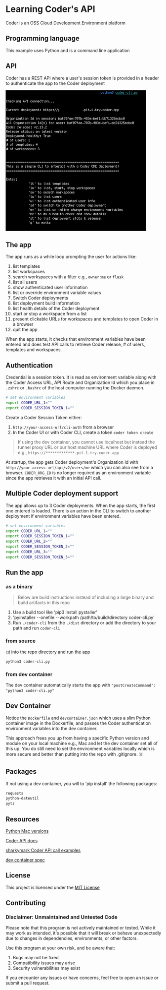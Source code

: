 # Learning Coder's API

Coder is an OSS Cloud Development Environment platform

## Programming language

This example uses Python and is a command line application

## API

Coder has a REST API where a user's session token is provided in a header to authenticate the app to the Coder deployment 

![Main menu screenshot](./docs/images/coder-hw.png)

## The app 

The app runs as a while loop prompting the user for actions like:
1. list templates
1. list workspaces
1. search workspaces with a filter e.g., `owner:me` or `flask`
1. list all users
1. show authenticated user information
1. list or override environment variable values
1. Switch Coder deployments
1. list deployment build information
1. list health details of the Coder deployment
1. start or stop a workspace from a list
1. present clickable URLs for workspaces and templates to open Coder in a browser
1. quit the app

When the app starts, it checks that environment variables have been entered and does test API calls to retrieve Coder release, # of users, templates and workspaces.

## Authentication

Credential is a session token. It is read as environment variable along with the Coder Access URL, API Route and Organization Id which you place in `.zshrc` or `.bashrc` of the host computer running the Docker daemon.

```sh
# set environment variables
export CODER_URL_1=""
export CODER_SESSION_TOKEN_1=""
```

Create a Coder Session Token either:

1. `http://your-access-url/cli-auth` from a browser
1. In the Coder UI or with Coder CLI, create a token `coder token create`

> If using the dev container, you cannot use localhost but instead the tunnel proxy URL or our host machine URL
> where Coder is deployed e.g., `https://*************.pit-1.try.coder.app`

At startup, the app gets Coder deployment's Organization Id with `http://your-access-url/api/v2/users/me` which you can also see from a browser.  `CODER_ORG_ID` is no longer required as an environment variable since the app retrieves it with an initial API call.

## Multiple Coder deployment support

The app allows up to 3 Coder deployments. When the app starts, the first one entered is loaded. There is an action in the CLI to switch to another deployment if environment variables have been entered.

```sh
# set environment variables
export CODER_URL_1=""
export CODER_SESSION_TOKEN_1=""
export CODER_URL_2=""
export CODER_SESSION_TOKEN_2=""
export CODER_URL_3=""
export CODER_SESSION_TOKEN_3=""
```

## Run the app

### as a binary

> Below are build instructions instead of including a large binary and build artifacts in this repo

1. Use a build tool like 'pip3 install pystaller'
1. 'pyinstaller --onefile --workpath /path/to/build/directory coder-cli.py'
1. Run `./coder-cli` from the `./dist` directory or add the directory to your path and run `coder-cli`

### from source
`cd` into the repo directory and run the app

```sh
python3 coder-cli.py
```

### from dev container

The dev container automatically starts the app with `"postCreateCommand": "python3 coder-cli.py"`

## Dev Container

Notice the `Dockerfile` and `devcontainer.json` which uses a slim Python container image in the Dockerfile, and passes the Coder authentication environment variables into the dev container.

This approach frees you up from having a specific Python version and module on your local machine e.g., Mac and let the dev container set all of this up. You do still need to set the environment variables locally which is more secure and better than putting into the repo with .gitignore. ☠️


## Packages

If not using a dev container, you will to 'pip install' the following packages:

```sh
requests
python-dateutil
pytz
```

## Resources

[Python Mac versions](https://www.python.org/downloads/macos/)

[Coder API docs](https://coder.com/docs/api)

[sharkymark Coder API call examples](https://github.com/sharkymark/v2-templates/blob/main/api.md)

[dev container spec](https://containers.dev/implementors/json_reference/)


## License

This project is licensed under the [MIT License](LICENSE)

## Contributing

### Disclaimer: Unmaintained and Untested Code

Please note that this program is not actively maintained or tested. While it may work as intended, it's possible that it will break or behave unexpectedly due to changes in dependencies, environments, or other factors.

Use this program at your own risk, and be aware that:
1. Bugs may not be fixed
1. Compatibility issues may arise
1. Security vulnerabilities may exist

If you encounter any issues or have concerns, feel free to open an issue or submit a pull request.